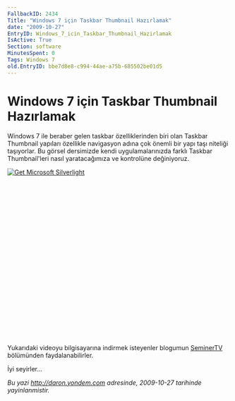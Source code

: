 ```yaml
---
FallbackID: 2434
Title: "Windows 7 için Taskbar Thumbnail Hazırlamak"
date: "2009-10-27"
EntryID: Windows_7_icin_Taskbar_Thumbnail_Hazirlamak
IsActive: True
Section: software
MinutesSpent: 0
Tags: Windows 7
old.EntryID: bbe7d8e8-c994-44ae-a75b-685502be01d5
---
```

# Windows 7 için Taskbar Thumbnail Hazırlamak
Windows 7 ile beraber gelen taskbar özelliklerinden biri olan Taskbar
Thumbnail yapıları özellikle navigasyon adına çok önemli bir yapı taşı
niteliği taşıyorlar. Bu görsel dersimizde kendi uygulamalarınızda farklı
Taskbar Thumbnail'leri nasıl yaratacağımıza ve kontrolüne değiniyoruz.

<div style="width:512px;height:384px;">

[![Get Microsoft
Silverlight](http://go2.microsoft.com/fwlink/?LinkId=108181)](http://go2.microsoft.com/fwlink/?LinkID=124807)

</div>

Yukarıdaki videoyu bilgisayarına indirmek isteyenler blogumun
[SeminerTV](http://daron.yondem.com/tr/formatpage.aspx?path=seminertv.format.html#GorselDersler)
bölümünden faydalanabilirler.

İyi seyirler...



*Bu yazi http://daron.yondem.com adresinde, 2009-10-27 tarihinde yayinlanmistir.*

